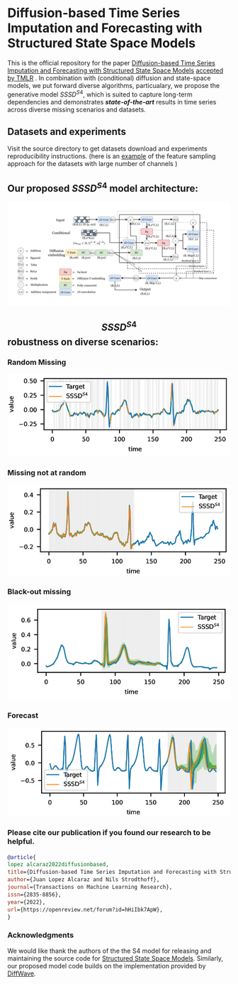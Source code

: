 # Diffusion-based Time Series Imputation and Forecasting with Structured State Space Models


This is the official repository for the paper [Diffusion-based Time Series Imputation and Forecasting with Structured State Space Models](https://openreview.net/forum?id=hHiIbk7ApW&referrer=%5BTMLR%5D(%2Fgroup%3Fid%3DTMLR)) <ins>accepted by TMLR</ins> . In combination with (conditional) diffusion and state-space models, we put forward diverse algorithms, particualary, we propose the generative model $SSSD^{S4}$, which is suited to capture long-term dependencies and demonstrates ***state-of-the-art*** results in time series across diverse missing scenarios and datasets. 

## Datasets and experiments
Visit the source directory to get datasets download and experiments reproducibility instructions. (here is an [example](https://github.com/AI4HealthUOL/SSSD/blob/main/docs/instructions/PEMS-Bay%20and%20METR-LA/feature_sample_process.ipynb) of the feature sampling approach for the datasets with large number of channels )


## Our proposed $`SSSD^{S4}`$ model architecture:
![alt text](https://github.com/AI4HealthUOL/SSSD/blob/main/reports/updated_architecture.png?style=centerme)

## $$ SSSD^{S4} $$ robustness on diverse scenarios:

### Random Missing
![alt text](https://github.com/AI4HealthUOL/SSSD/blob/main/reports/plots_merged_001.png?style=centerme)

### Missing not at random
![alt text](https://github.com/AI4HealthUOL/SSSD/blob/main/reports/plots_merged_002.png?style=centerme)

### Black-out missing
![alt text](https://github.com/AI4HealthUOL/SSSD/blob/main/reports/plots_merged_003.png?style=centerme)

### Forecast
![alt text](https://github.com/AI4HealthUOL/SSSD/blob/main/reports/plots_merged_004.png?style=centerme)




### Please cite our publication if you found our research to be helpful.

```bibtex
@article{
lopez alcaraz2022diffusionbased,
title={Diffusion-based Time Series Imputation and Forecasting with Structured State Space Models},
author={Juan Lopez Alcaraz and Nils Strodthoff},
journal={Transactions on Machine Learning Research},
issn={2835-8856},
year={2022},
url={https://openreview.net/forum?id=hHiIbk7ApW},
}

```

### Acknowledgments
We would like thank the authors of the the S4 model for releasing and maintaining the
source code for [Structured State Space Models](https://github.com/HazyResearch/state-spaces). Similarly, our proposed model code builds on the implementation provided by [DiffWave](https://github.com/philsyn/DiffWave-Vocoder).
